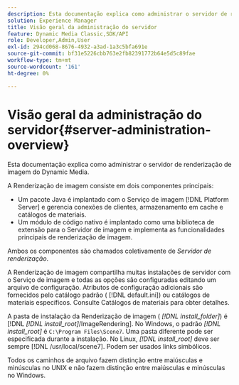 ```yaml
---
description: Esta documentação explica como administrar o servidor de renderização de imagem do Dynamic Media.
solution: Experience Manager
title: Visão geral da administração do servidor
feature: Dynamic Media Classic,SDK/API
role: Developer,Admin,User
exl-id: 294cd068-8676-4932-a3ad-1a3c5bfa691e
source-git-commit: bf31e5226cbb763e2fb82391772b64e5d5c89fae
workflow-type: tm+mt
source-wordcount: '161'
ht-degree: 0%

---
```


# Visão geral da administração do servidor{#server-administration-overview}

Esta documentação explica como administrar o servidor de renderização de imagem do Dynamic Media.

A Renderização de imagem consiste em dois componentes principais:

* Um pacote Java é implantado com o Serviço de imagem [!DNL Platform Server] e gerencia conexões de clientes, armazenamento em cache e catálogos de materiais.
* Um módulo de código nativo é implantado como uma biblioteca de extensão para o Servidor de imagem e implementa as funcionalidades principais de renderização de imagem.

Ambos os componentes são chamados coletivamente de *Servidor de renderização*.

A Renderização de imagem compartilha muitas instalações de servidor com o Serviço de imagem e todas as opções são configuradas editando um arquivo de configuração. Atributos de configuração adicionais são fornecidos pelo catálogo padrão ( [!DNL default.ini]) ou catálogos de materiais específicos. Consulte Catálogos de materiais para obter detalhes.

A pasta de instalação da Renderização de imagem ( *[!DNL install_folder]*) é [!DNL *[!DNL install_root]*/ImageRendering]. No Windows, o padrão *[!DNL install_root]* é `C:\Program Files\Scene7`. Uma pasta diferente pode ser especificada durante a instalação. No Linux, *[!DNL install_root]* deve ser sempre [!DNL /usr/local/scene7]. Podem ser usados links simbólicos.

Todos os caminhos de arquivo fazem distinção entre maiúsculas e minúsculas no UNIX e não fazem distinção entre maiúsculas e minúsculas no Windows.
